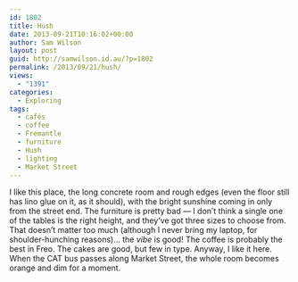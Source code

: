 ```yaml
---
id: 1802
title: Hush
date: 2013-09-21T10:16:02+00:00
author: Sam Wilson
layout: post
guid: http://samwilson.id.au/?p=1802
permalink: /2013/09/21/hush/
views:
  - "1391"
categories:
  - Exploring
tags:
  - cafés
  - coffee
  - Fremantle
  - furniture
  - Hush
  - lighting
  - Market Street
---
```

I like this place, the long concrete room and rough edges (even the floor still has lino glue on it, as it should), with the bright sunshine coming in only from the street end. The furniture is pretty bad — I don&#8217;t think a single one of the tables is the right height, and they&#8217;ve got three sizes to choose from. That doesn&#8217;t matter too much (although I never bring my laptop, for shoulder-hunching reasons)&#8230; the _vibe_ is good! The coffee is probably the best in Freo. The cakes are good, but few in type. Anyway, I like it here. When the CAT bus passes along Market Street, the whole room becomes orange and dim for a moment.